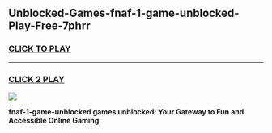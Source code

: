 
## Unblocked-Games-fnaf-1-game-unblocked-Play-Free-7phrr
<h3>
<a href="https://premium76.site?title=fnaf-1-game-unblocked&ref=15A">CLICK TO PLAY</a></h3>
<hr>

<h3>
<a href="https://premium76.site?title=fnaf-1-game-unblocked&ref=15A">CLICK 2 PLAY</a>
  
</h3>

<a href="https://premium76.site?title=fnaf-1-game-unblocked&ref=15A"><img src="https://clearcache.store/games.png"></a>


**fnaf-1-game-unblocked games unblocked: Your Gateway to Fun and Accessible Online Gaming**
